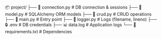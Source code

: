 📦 project/
├── 📜 connection.py      # DB connection & sessions
├── 📜 model.py          # SQLAlchemy ORM models
├── 📜 crud.py           # CRUD operations
├── 📜 main.py           # Entry point
├── 📜 logger.py         # Logs (filename, lineno)
├── 🔒 .env              # DB credentials
├── 📊 data.log          # Application logs
└── 📝 requirements.txt  # Dependencies

